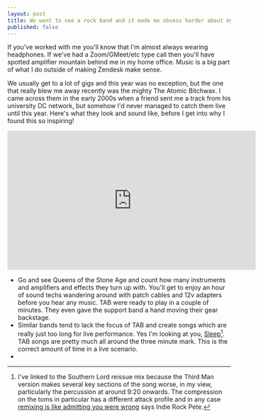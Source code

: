 ```yaml
---
layout: post
title: We went to see a rock band and it made me obsess harder about my business
published: false
---
```


If you've worked with me you'll know that I'm almost always wearing headphones. If we've had a Zoom/GMeet/etc type call then you'll have spotted amplifier mountain behind me in my home office. Music is a big part of what I do outside of making Zendesk make sense.

We usually get to a lot of gigs and this year was no exception, but the one that really blew me away recently was<!--excerpt-end--> the mighty The Atomic Bitchwax. I came across them in the early 2000s when a friend sent me a track from his university DC network, but somehow I'd never managed to catch them live until this year. Here's what they look and sound like, before I get into why I found this so inspiring!

<iframe width="560" height="315" src="https://www.youtube.com/embed/GiE4-JF9VW0?si=FWPfbRoiMwOp8XFg" title="YouTube video player" frameborder="0" allow="accelerometer; autoplay; clipboard-write; encrypted-media; gyroscope; picture-in-picture; web-share" allowfullscreen></iframe>


* Go and see Queens of the Stone Age and count how many instruments and amplifiers and effects they turn up with. You'll get to enjoy an hour of sound techs wandering around with patch cables and 12v adapters before you hear any music. TAB were ready to play in a couple of minutes. They even gave the support band a hand moving their gear backstage.
* Similar bands tend to lack the focus of TAB and create songs which are really just too long for live performance. Yes I'm looking at you, [Sleep](https://www.youtube.com/watch?v=hIw7oeZKpZc)[^1]. TAB songs are pretty much all around the three minute mark. This is the correct amount of time in a live scenario.
* 



[^1]: I've linked to the Southern Lord reissue mix because the Third Man version makes several key sections of the song worse, in my view, particularly the percussion at around 9:20 onwards. The compression on the toms in particular has a different attack profile and in any case [remixing is like admitting you were wrong](https://dieselsweeties.com/archive/737) says Indie Rock Pete.